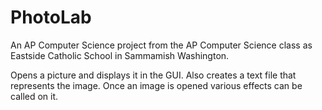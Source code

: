 # PhotoLab

An AP Computer Science project from the AP Computer Science class as Eastside Catholic School in Sammamish Washington.

Opens a picture and displays it in the GUI. Also creates a text file that represents the image. Once an image is opened various effects can be called on it.
